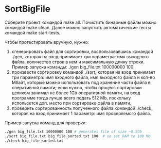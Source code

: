 # SortBigFile

Соберите проект командой make all. Почистить бинарные файлы можно командой make clean.
Далее можно запустить автоматические тесты командой make start-tests.

Чтобы протестировать вручную, нужно:
1) сгенерировать файл для сортировки, воспользовавшись командой ./gen, которая на вход принимает три параметра: имя выходного файла, количество строк в нем и максимальную длину строки. Пример запуска команды: ./gen big_file.txt 100000000 100.
2) произвести сортировку командой ./sort, которая на вход принимает три параметра: имя входного файла, имя выходного файла и кол-во Мбайт, которые можно использовать под хранение части файла в оперативной памяти; если нужно, чтобы процесс сортировки целиком занимал не более 1Gb оперативной памяти, на вход программе тогда лучше всего подать 512 Mb, поскольку использется доп. место при сортировке файла в памяти.
3) проверить сортированность полученного файла командой ./check, которая на вход принимает 1 параметр: имя проверяемого файла.

Пример запуска команд для проверки:
```bash
./gen big_file.txt 10000000 100 # generates file of size ~0.5Gb
./sort big_file.txt big_file_sorted.txt 100  # so set RAM to 100 Mb
./check big_file_sorted.txt
```
